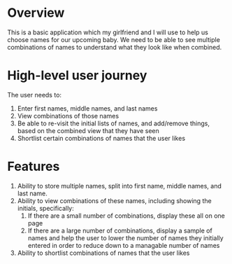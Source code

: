 # Overview

This is a basic application which my girlfriend and I will use to help us choose names for our upcoming baby. We need to be able to see multiple combinations of names to understand what they look like when combined.

# High-level user journey

The user needs to:
1. Enter first names, middle names, and last names
2. View combinations of those names
3. Be able to re-visit the initial lists of names, and add/remove things, based on the combined view that they have seen
4. Shortlist certain combinations of names that the user likes

# Features

1. Ability to store multiple names, split into first name, middle names, and last name.
2. Ability to view combinations of these names, including showing the initials, specifically:
   1. If there are a small number of combinations, display these all on one page
   2. If there are a large number of combinations, display a sample of names and help the user to lower the number of names they initially entered in order to reduce down to a managable number of names
3. Ability to shortlist combinations of names that the user likes

